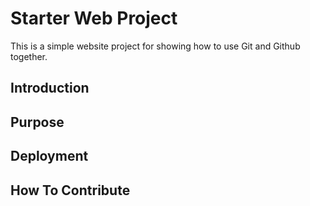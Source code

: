 # Starter Web Project

This is a simple website project for 
showing how to use Git and Github together.

## Introduction

## Purpose

## Deployment

## How To Contribute